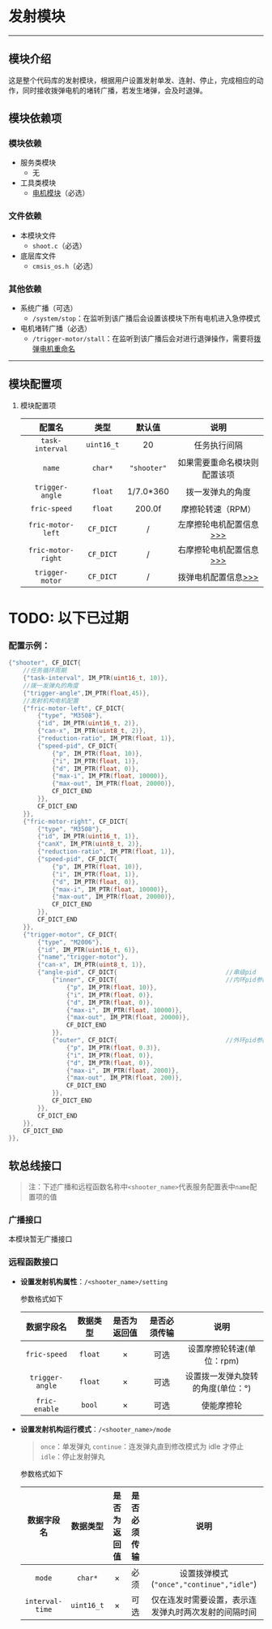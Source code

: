 # 发射模块

---

## 模块介绍

这是整个代码库的发射模块，根据用户设置发射单发、连射、停止，完成相应的动作，同时接收拨弹电机的堵转广播，若发生堵弹，会及时退弹。

## 模块依赖项

### 模块依赖

- 服务类模块
  - 无
- 工具类模块
  - [电机模块](../../tools/motor/README.md)（必选）

### 文件依赖

- 本模块文件
  - `shoot.c`（必选）
- 底层库文件
  - `cmsis_os.h`（必选）

### 其他依赖

- 系统广播（可选）
  - `/system/stop`：在监听到该广播后会设置该模块下所有电机进入急停模式
- 电机堵转广播（必选）
  - `/trigger-motor/stall`：在监听到该广播后会对进行退弹操作，需要将[拨弹电机重命名](../../tools/motor/motor_can/README.md/#模块配置项)

---

## 模块配置项

1. 模块配置项

   |       配置名       |    类型    |   默认值    |                                说明                                |
   | :----------------: | :--------: | :---------: | :----------------------------------------------------------------: |
   |  `task-interval`   | `uint16_t` |     20      |                            任务执行间隔                            |
   |       `name`       |  `char*`   | `"shooter"` |                    如果需要重命名模块则配置该项                    |
   |  `trigger-angle`   |  `float`   | 1/7.0\*360  |                          拨一发弹丸的角度                          |
   |    `fric-speed`    |  `float`   |   200.0f    |                         摩擦轮转速（RPM）                          |
   | `fric-motor-left`  | `CF_DICT`  |      /      | 左摩擦轮电机配置信息[>>>](../../tools/motor/README.md/#模块配置项) |
   | `fric-motor-right` | `CF_DICT`  |      /      | 右摩擦轮电机配置信息[>>>](../../tools/motor/README.md/#模块配置项) |
   |  `trigger-motor`   | `CF_DICT`  |      /      |   拨弹电机配置信息[>>>](../../tools/motor/README.md/#模块配置项)   |

# TODO: 以下已过期

### 配置示例：

```c
{"shooter", CF_DICT{
	//任务循环周期
	{"task-interval", IM_PTR(uint16_t, 10)},
	//拨一发弹丸的角度
	{"trigger-angle",IM_PTR(float,45)},
	//发射机构电机配置
	{"fric-motor-left", CF_DICT{
		{"type", "M3508"},
		{"id", IM_PTR(uint16_t, 2)},
		{"can-x", IM_PTR(uint8_t, 2)},
		{"reduction-ratio", IM_PTR(float, 1)},
		{"speed-pid", CF_DICT{
			{"p", IM_PTR(float, 10)},
			{"i", IM_PTR(float, 1)},
			{"d", IM_PTR(float, 0)},
			{"max-i", IM_PTR(float, 10000)},
			{"max-out", IM_PTR(float, 20000)},
			CF_DICT_END
		}},
		CF_DICT_END
	}},
	{"fric-motor-right", CF_DICT{
		{"type", "M3508"},
		{"id", IM_PTR(uint16_t, 1)},
		{"canX", IM_PTR(uint8_t, 2)},
		{"reduction-ratio", IM_PTR(float, 1)},
		{"speed-pid", CF_DICT{
			{"p", IM_PTR(float, 10)},
			{"i", IM_PTR(float, 1)},
			{"d", IM_PTR(float, 0)},
			{"max-i", IM_PTR(float, 10000)},
			{"max-out", IM_PTR(float, 20000)},
			CF_DICT_END
		}},
		CF_DICT_END
	}},
	{"trigger-motor", CF_DICT{
		{"type", "M2006"},
		{"id", IM_PTR(uint16_t, 6)},
		{"name","trigger-motor"},
		{"can-x", IM_PTR(uint8_t, 1)},
		{"angle-pid", CF_DICT{								//串级pid
			{"inner", CF_DICT{								//内环pid参数设置
				{"p", IM_PTR(float, 10)},
				{"i", IM_PTR(float, 0)},
				{"d", IM_PTR(float, 0)},
				{"max-i", IM_PTR(float, 10000)},
				{"max-out", IM_PTR(float, 20000)},
				CF_DICT_END
			}},
			{"outer", CF_DICT{								//外环pid参数设置
				{"p", IM_PTR(float, 0.3)},
				{"i", IM_PTR(float, 0)},
				{"d", IM_PTR(float, 0)},
				{"max-i", IM_PTR(float, 2000)},
				{"max-out", IM_PTR(float, 200)},
				CF_DICT_END
			}},
			CF_DICT_END
		}},
		CF_DICT_END
	}},
	CF_DICT_END
}},
```

## 软总线接口

> 注：下述广播和远程函数名称中`<shooter_name>`代表服务配置表中`name`配置项的值

### 广播接口

本模块暂无广播接口

### 远程函数接口

- **设置发射机构属性**：`/<shooter_name>/setting`

  参数格式如下

  |   数据字段名    | 数据类型 | 是否为返回值 | 是否必须传输 |               说明                |
  | :-------------: | :------: | :----------: | :----------: | :-------------------------------: |
  |  `fric-speed`   | `float`  |      ×       |     可选     |     设置摩擦轮转速(单位：rpm)     |
  | `trigger-angle` | `float`  |      ×       |     可选     | 设置拨一发弹丸旋转的角度(单位：°) |
  |  `fric-enable`  |  `bool`  |      ×       |     可选     |            使能摩擦轮             |

- **设置发射机构运行模式**：`/<shooter_name>/mode`

  > `once`：单发弹丸
  > `continue`：连发弹丸直到修改模式为 idle 才停止
  > `idle`：停止发射弹丸

  参数格式如下

  |   数据字段名    |  数据类型  | 是否为返回值 | 是否必须传输 |                         说明                         |
  | :-------------: | :--------: | :----------: | :----------: | :--------------------------------------------------: |
  |     `mode`      |  `char*`   |      ×       |     必须     |       设置拨弹模式(`"once","continue","idle"`)       |
  | `interval-time` | `uint16_t` |      ×       |     可选     | 仅在连发时需要设置，表示连发弹丸时两次发射的间隔时间 |
